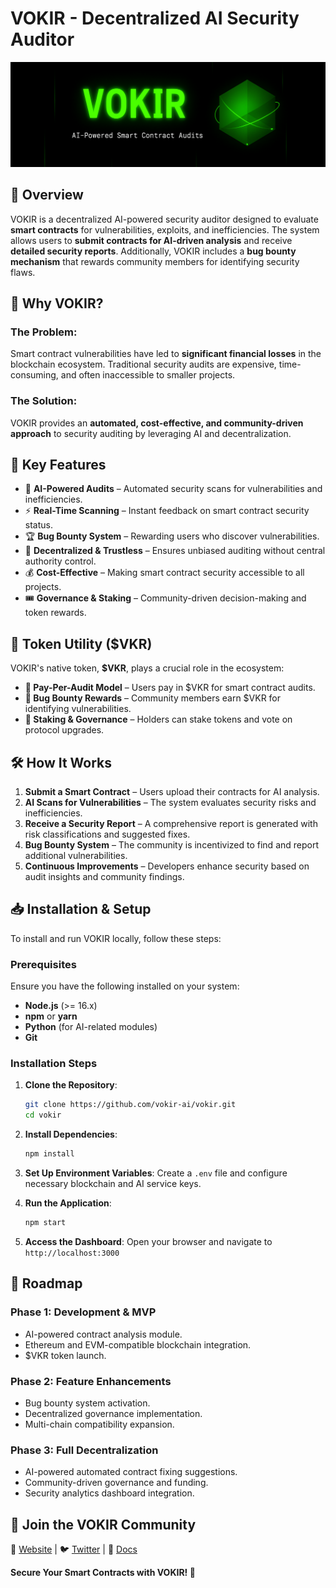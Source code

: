 # VOKIR - Decentralized AI Security Auditor
![Singulix Labs Banner](https://github.com/Singulix-Labs/VOKIR/blob/main/vokir_banner.png)


## 🔐 Overview
VOKIR is a decentralized AI-powered security auditor designed to evaluate **smart contracts** for vulnerabilities, exploits, and inefficiencies. The system allows users to **submit contracts for AI-driven analysis** and receive **detailed security reports**. Additionally, VOKIR includes a **bug bounty mechanism** that rewards community members for identifying security flaws.

## 🚀 Why VOKIR?
### The Problem:
Smart contract vulnerabilities have led to **significant financial losses** in the blockchain ecosystem. Traditional security audits are expensive, time-consuming, and often inaccessible to smaller projects.

### The Solution:
VOKIR provides an **automated, cost-effective, and community-driven approach** to security auditing by leveraging AI and decentralization.

## 🔑 Key Features
- 🤖 **AI-Powered Audits** – Automated security scans for vulnerabilities and inefficiencies.
- ⚡ **Real-Time Scanning** – Instant feedback on smart contract security status.
- 🏆 **Bug Bounty System** – Rewarding users who discover vulnerabilities.
- 🔐 **Decentralized & Trustless** – Ensures unbiased auditing without central authority control.
- 💰 **Cost-Effective** – Making smart contract security accessible to all projects.
- 🎟 **Governance & Staking** – Community-driven decision-making and token rewards.

## 💎 Token Utility ($VKR)
VOKIR's native token, **$VKR**, plays a crucial role in the ecosystem:
- **📜 Pay-Per-Audit Model** – Users pay in $VKR for smart contract audits.
- **🎯 Bug Bounty Rewards** – Community members earn $VKR for identifying vulnerabilities.
- **💸 Staking & Governance** – Holders can stake tokens and vote on protocol upgrades.

## 🛠 How It Works
1. **Submit a Smart Contract** – Users upload their contracts for AI analysis.
2. **AI Scans for Vulnerabilities** – The system evaluates security risks and inefficiencies.
3. **Receive a Security Report** – A comprehensive report is generated with risk classifications and suggested fixes.
4. **Bug Bounty System** – The community is incentivized to find and report additional vulnerabilities.
5. **Continuous Improvements** – Developers enhance security based on audit insights and community findings.

## 📥 Installation & Setup
To install and run VOKIR locally, follow these steps:

### Prerequisites
Ensure you have the following installed on your system:
- **Node.js** (>= 16.x)
- **npm** or **yarn**
- **Python** (for AI-related modules)
- **Git**

### Installation Steps
1. **Clone the Repository**:
   ```sh
   git clone https://github.com/vokir-ai/vokir.git
   cd vokir
   ```
2. **Install Dependencies**:
   ```sh
   npm install
   ```
3. **Set Up Environment Variables**:
   Create a `.env` file and configure necessary blockchain and AI service keys.

4. **Run the Application**:
   ```sh
   npm start
   ```

5. **Access the Dashboard**:
   Open your browser and navigate to `http://localhost:3000`

## 📅 Roadmap
### **Phase 1: Development & MVP**
- AI-powered contract analysis module.
- Ethereum and EVM-compatible blockchain integration.
- $VKR token launch.

### **Phase 2: Feature Enhancements**
- Bug bounty system activation.
- Decentralized governance implementation.
- Multi-chain compatibility expansion.

### **Phase 3: Full Decentralization**
- AI-powered automated contract fixing suggestions.
- Community-driven governance and funding.
- Security analytics dashboard integration.

## 📢 Join the VOKIR Community
🔗 [Website](https://www.vokir.live/) | 🐦 [Twitter](https://x.com/singulix_labs) | 📄 [Docs](https://ai-docs-2.gitbook.io/vokir-documentation)

**Secure Your Smart Contracts with VOKIR! 🚀**
